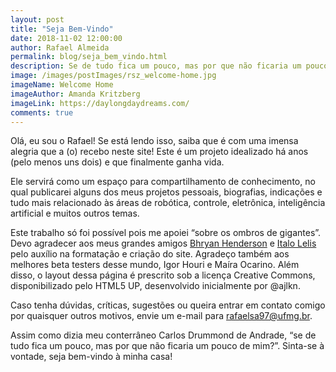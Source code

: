```yaml
---
layout: post
title: "Seja Bem-Vindo"
date: 2018-11-02 12:00:00
author: Rafael Almeida
permalink: blog/seja_bem_vindo.html
description: Se de tudo fica um pouco, mas por que não ficaria um pouco de mim?
image: /images/postImages/rsz_welcome-home.jpg
imageName: Welcome Home
imageAuthor: Amanda Kritzberg
imageLink: https://daylongdaydreams.com/
comments: true
---
```


Olá, eu sou o Rafael! Se está lendo isso, saiba que é com uma imensa alegria que a (o) recebo neste site! Este é um projeto idealizado há anos (pelo menos uns dois) e que finalmente ganha vida.

Ele servirá como um espaço para compartilhamento de conhecimento, no qual publicarei alguns dos meus projetos pessoais, biografias, indicações e tudo mais relacionado às áreas de robótica, controle, eletrônica, inteligência artificial e muitos outros temas.

Este trabalho só foi possível pois me apoiei “sobre os ombros de gigantes”. Devo agradecer aos meus grandes amigos [Bhryan Henderson](https://github.com/bhryanh) e [Italo Lelis](https://italolelis.com/) pelo auxílio na formatação e criação do site. Agradeço também aos melhores beta testers desse mundo, Igor Houri e Maíra Ocarino. Além disso, o layout dessa página é prescrito sob a licença Creative Commons, disponibilizado pelo HTML5 UP, desenvolvido inicialmente por @ajlkn.

Caso tenha dúvidas, críticas, sugestões ou queira entrar em contato comigo por quaisquer outros motivos, envie um e-mail para rafaelsa97@ufmg.br.

Assim como dizia meu conterrâneo Carlos Drummond de Andrade, “se de tudo fica um pouco, mas por que não ficaria um pouco de mim?”. Sinta-se à vontade, seja bem-vindo à minha casa!